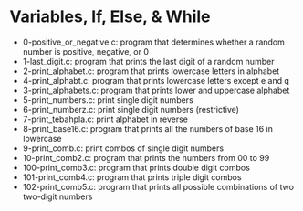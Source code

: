 # Variables, If, Else, & While
* 0-positive_or_negative.c: program that determines whether a random number is positive, negative, or 0
* 1-last_digit.c: program that prints the last digit of a random number
* 2-print_alphabet.c: program that prints lowercase letters in alphabet
* 4-print_alphabt.c: program that prints lowercase letters except e and q
* 3-print_alphabets.c: program that prints lower and uppercase alphabet
* 5-print_numbers.c: print single digit numbers
* 6-print_numberz.c: print single digit numbers (restrictive)
* 7-print_tebahpla.c: print alphabet in reverse
* 8-print_base16.c: program that prints all the numbers of base 16 in lowercase
* 9-print_comb.c: print combos of single digit numbers
* 10-print_comb2.c: program that prints the numbers from 00 to 99
* 100-print_comb3.c: program that prints double digit combos
* 101-print_comb4.c: program that prints triple digit combos
* 102-print_comb5.c: program that prints all possible combinations of two two-digit numbers
